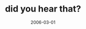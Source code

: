 ---
layout: base.njk
title : 'did you hear that?' 
view_title : 'did you hear that?' 
year : '2006' 
date : '2006-03-01' 
img_file : '/drawing/didyouhearthat.png' 
html_file : 'didyouhearthat' 
next_html : 'ithoughtiremembered.html' 
year_order : '90' 
permalink : "title/{{html_file}}.html"
---